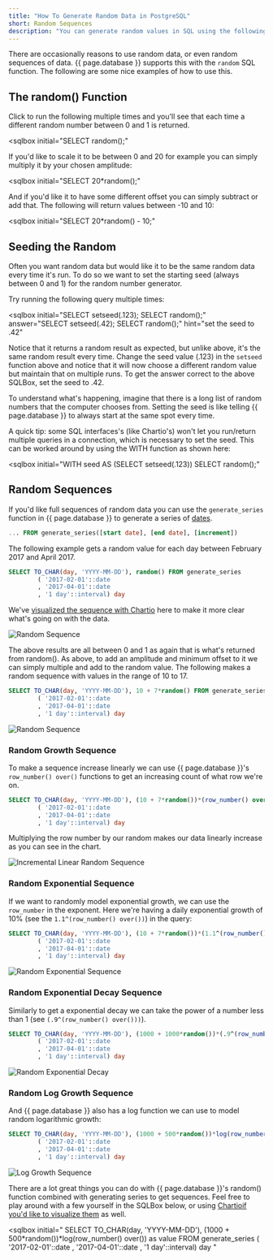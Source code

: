```yaml
---
title: "How To Generate Random Data in PostgreSQL"
short: Random Sequences
description: "You can generate random values in SQL using the following instructions."
---
```


There are occasionally reasons to use random data, or even random sequences of data.  {{ page.database }} supports this with the `random` SQL function.  The following are some nice examples of how to use this.

## The random() Function


Click to run the following multiple times and you'll see that each time a different random number between 0 and 1 is returned.

<sqlbox
  initial="SELECT random();"
></sqlbox>

If you'd like to scale it to be between 0 and 20 for example you can simply multiply it by your chosen amplitude:

<sqlbox
  initial="SELECT 20*random();"
></sqlbox>

And if you'd like it to have some different offset you can simply subtract or add that.  The following will return values between -10 and 10:

<sqlbox
  initial="SELECT 20*random() - 10;"
></sqlbox>

## Seeding the Random

Often you want random data but would like it to be the same random data every time it's run.  To do so we want to set the starting seed (always between 0 and 1) for the random number generator.

Try running the following query multiple times:

<sqlbox
  initial="SELECT setseed(.123);
SELECT random();"
  answer="SELECT setseed(.42); SELECT random();"
  hint="set the seed to .42"
></sqlbox>

Notice that it returns a random result as expected, but unlike above, it's the same random result every time.  Change the seed value (.123) in the `setseed` function above and notice that it will now choose a different random value but maintain that on multiple runs.  To get the answer correct to the above SQLBox, set the seed to .42.

To understand what's happening, imagine that there is a long list of random numbers that the computer chooses from.  Setting the seed is like telling {{ page.database }} to always start at the same spot every time.

A quick tip: some SQL interfaces's (like Chartio's) won't let you run/return multiple queries in a connection, which is necessary to set the seed.  This can be worked around by using the WITH function as shown here:

<sqlbox
  initial="WITH seed AS (SELECT setseed(.123))
SELECT random();"
></sqlbox>


## Random Sequences

If you'd like full sequences of random data you can use the `generate_series` function in {{ page.database }} to generate a series of [dates](/learn/sql/dates/).  

```sql
... FROM generate_series([start date], [end date], [increment])
```

The following example gets a random value for each day between February 2017 and April 2017.  

```sql
SELECT TO_CHAR(day, 'YYYY-MM-DD'), random() FROM generate_series
        ( '2017-02-01'::date
        , '2017-04-01'::date
        , '1 day'::interval) day
```

We've [visualized the sequence with Chartio](/signup/) here to make it more clear what's going on with the data.

![Random Sequence](/assets/images/learn-sql/extras/random-sequences/random-sequence-1.svg)

The above results are all between 0 and 1 as again that is what's returned from random().  As above, to add an amplitude and minimum offset to it we can simply multiple and add to the random value.  The following makes a random sequence with values in the range of 10 to 17.

```sql
SELECT TO_CHAR(day, 'YYYY-MM-DD'), 10 + 7*random() FROM generate_series
        ( '2017-02-01'::date
        , '2017-04-01'::date
        , '1 day'::interval) day
```

![Random Sequence](/assets/images/learn-sql/extras/random-sequences/random-sequence-2.svg)

### Random  Growth Sequence

To make a sequence increase linearly we can use {{ page.database }}'s `row_number() over()` functions to get an increasing count of what row we're on.  

```sql
SELECT TO_CHAR(day, 'YYYY-MM-DD'), (10 + 7*random())*(row_number() over()) as value FROM generate_series
        ( '2017-02-01'::date
        , '2017-04-01'::date
        , '1 day'::interval) day
```

Multiplying the row number by our random makes our data linearly increase as you can see in the chart.

![Incremental Linear Random Sequence](/assets/images/learn-sql/extras/random-sequences/random-sequence-3.svg)


### Random Exponential Sequence

If we want to randomly model exponential growth, we can use the `row_number` in the exponent.  Here we're having a daily exponential growth of 10% (see the `1.1^(row_number() over())`) in the query:

```sql
SELECT TO_CHAR(day, 'YYYY-MM-DD'), (10 + 7*random())*(1.1^(row_number() over())) as value FROM generate_series
        ( '2017-02-01'::date
        , '2017-04-01'::date
        , '1 day'::interval) day
```
![Random Exponential Sequence](/assets/images/learn-sql/extras/random-sequences/random-sequence-4.svg)

### Random Exponential Decay Sequence

Similarly to get a exponential decay we can take the power of a number less than 1 (see `(.9^(row_number() over()))`).  

```sql
SELECT TO_CHAR(day, 'YYYY-MM-DD'), (1000 + 1000*random())*(.9^(row_number() over())) as value FROM generate_series
        ( '2017-02-01'::date
        , '2017-04-01'::date
        , '1 day'::interval) day
```
![Random Exponential Decay](/assets/images/learn-sql/extras/random-sequences/random-sequence-5.svg)

### Random Log Growth Sequence

And {{ page.database }} also has a log function we can use to model random logarithmic growth:

```sql
SELECT TO_CHAR(day, 'YYYY-MM-DD'), (1000 + 500*random())*log(row_number() over()) as value FROM generate_series
        ( '2017-02-01'::date
        , '2017-04-01'::date
        , '1 day'::interval) day
```

![Log Growth Sequence](/assets/images/learn-sql/extras/random-sequences/random-sequence-6.svg)


There are a lot great things you can do with {{ page.database }}'s random() function combined with generating series to get sequences.  Feel free to play around with a few yourself in the SQLBox below, or using [Chartioif you'd like to visualize them](/signup/) as well.

<sqlbox
  initial="
SELECT TO_CHAR(day, 'YYYY-MM-DD'), (1000 + 500*random())*log(row_number() over()) as value FROM generate_series
        ( '2017-02-01'::date
        , '2017-04-01'::date
        , '1 day'::interval) day
"
></sqlbox>
